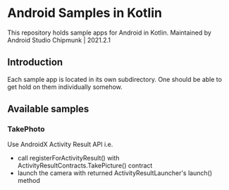 # Android Samples in Kotlin

This repository holds sample apps for Android in Kotlin.
Maintained by Android Studio Chipmunk | 2021.2.1

## Introduction

Each sample app is located in its own subdirectory.
One should be able to get hold on them individually somehow.

## Available samples

### TakePhoto
Use AndroidX Activity Result API i.e.
- call registerForActivityResult() with ActivityResultContracts.TakePicture() contract
- launch the camera with returned ActivityResultLauncher's launch() method